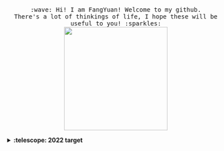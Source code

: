 <p align="center">
  <samp>
    :wave: Hi! I am FangYuan! Welcome to my github.
    <br>There's a lot of thinkings of life, I hope these will be useful to you! :sparkles:
    <br>
    <img src="https://img-blog.csdnimg.cn/948441d461a74498918d5f243aa8d690.gif" width="240px" align="center">
 
  </samp>
</p>

<details>
  <summary><b>:telescope: 2022 target</b></summary>
  Want to spend a lot of time to improve my coding skills.
</details>
